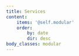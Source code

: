```yaml
---
title: Services
content:
    items: '@self.modular'
    order:
        by: date
        dir: desc
body_classes: modular
---
```


